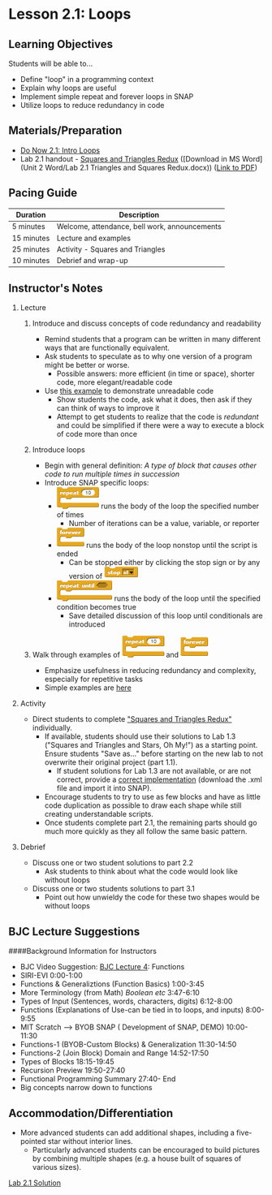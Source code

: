 <!--- REVISED -->
# Lesson 2.1: Loops

## Learning Objectives

Students will be able to...

-   Define "loop" in a programming context
-   Explain why loops are useful
-   Implement simple repeat and forever loops in SNAP
-   Utilize loops to reduce redundancy in code

## Materials/Preparation

-   [Do Now 2.1: Intro Loops](do_now_21.md)
-   Lab 2.1 handout - [Squares and Triangles Redux](lab_21.md) ([Download in MS Word](Unit 2 Word/Lab 2.1 Triangles and Squares Redux.docx)) ([Link to PDF](https://teals-introcs.gitbooks.io/introduction-to-computer-science-principles/content/Unit%202%20PDF/Lab%202.1%20Triangles%20and%20Squares%20Redux.pdf))

## Pacing Guide

| Duration   | Description                                   |
| ---------- | --------------------------------------------- |
| 5 minutes  | Welcome, attendance, bell work, announcements |
| 15 minutes | Lecture and examples                          |
| 25 minutes | Activity - Squares and Triangles              |
| 10 minutes | Debrief and wrap-up                           |

## Instructor's Notes

1. Lecture

    1.  Introduce and discuss concepts of code redundancy and readability
        -   Remind students that a program can be written in many different ways that are functionally equivalent.
        -   Ask students to speculate as to why one version of a program might be better or worse.
            -   Possible answers: more efficient (in time or space), shorter code, more elegant/readable code
        -   Use [this example](http://snap.berkeley.edu/snapsource/snap.html#present:Username=brettwo&ProjectName=Lesson%202.1%20Example) to demonstrate unreadable code
            -   Show students the code, ask what it does, then ask if they can think of ways to improve it
            -   Attempt to get students to realize that the code is _redundant_ and could be simplified if there were a way to execute a block of code more than once
    2.  Introduce loops
        -   Begin with general definition: _A type of block that causes other code to run multiple times in succession_
        -   Introduce SNAP specific loops:
            -   ![](repeat.png) runs the body of the loop the specified number of times
                -   Number of iterations can be a value, variable, or reporter
            -   ![](forever.png) runs the body of the loop nonstop until the script is ended
                -   Can be stopped either by clicking the stop sign or by any version of ![](stop.png)
            -   ![](<repeat until.png>) runs the body of the loop until the specified condition becomes true
                -   Save detailed discussion of this loop until conditionals are introduced
    3.  Walk through examples of ![](repeat.png) and ![](forever.png)

        -   Emphasize usefulness in reducing redundancy and complexity, especially for repetitive tasks
        -   Simple examples are [here](http://snap.berkeley.edu/snapsource/snap.html#present:Username=brettwo&ProjectName=Lesson%202.1%20Example)
2.  Activity
    -   Direct students to complete ["Squares and Triangles Redux"](lab_21.md) individually.  
        -   If available, students should use their solutions to Lab 1.3 ("Squares and Triangles and Stars, Oh My!") as a starting point.  Ensure students "Save as..." before starting on the new lab to not overwrite their original project (part 1.1).
            -   If student solutions for Lab 1.3 are not available, or are not correct, provide a [correct implementation](http://snap.berkeley.edu/snapsource/snap.html#present:Username=brettwo&ProjectName=Lab%202.1) (download the .xml file and import it into SNAP).
        -   Encourage students to try to use as few blocks and have as little code duplication as possible to draw each shape while still creating understandable scripts.
        -   Once students complete part 2.1, the remaining parts should go much more quickly as they all follow the same basic pattern.
3.  Debrief
    -   Discuss one or two student solutions to part 2.2
        -   Ask students to think about what the code would look like without loops
    -   Discuss one or two students solutions to part 3.1
        -   Point out how unwieldy the code for these two shapes would be without loops

## BJC Lecture Suggestions
####Background Information for Instructors

* BJC Video Suggestion: [BJC Lecture 4](https://www.youtube.com/watch?v=_uKCBmQEf5w): Functions
 * SIRI-EVI 0:00-1:00
 * Functions & Generaliztions (Function Basics) 1:00-3:45
 * More Terminology (from Math) *Boolean etc* 3:47-6:10
 * Types of Input (Sentences, words, characters, digits) 6:12-8:00
 * Functions (Explanations of Use-can be tied in to loops, and inputs) 8:00-9:55
 * MIT Scratch --> BYOB SNAP ( Development of SNAP, DEMO) 10:00-11:30
 * Functions-1 (BYOB-Custom Blocks) & Generalization 11:30-14:50
 * Functions-2 (Join Block) Domain and Range 14:52-17:50
 * Types of Blocks 18:15-19:45
 * Recursion Preview 19:50-27:40
 * Functional Programming Summary 27:40- End
 * Big concepts narrow down to functions




## Accommodation/Differentiation

-   More advanced students can add additional shapes, including a five-pointed star without interior lines.  
    *  Particularly advanced students can be encouraged to build pictures by combining multiple shapes (e.g. a house built of squares of various sizes).

[Lab 2.1 Solution](http://snap.berkeley.edu/snapsource/snap.html#present:Username=brettwo&ProjectName=Lab%202.1)
